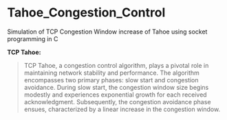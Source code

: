 # Tahoe_Congestion_Control
Simulation of TCP Congestion Window increase of Tahoe using socket programming in C

**TCP Tahoe:**
>   TCP Tahoe, a congestion control algorithm, plays a pivotal role in maintaining network stability and performance.
> The algorithm encompasses two primary phases: slow start and congestion avoidance.
> During slow start, the congestion window size begins modestly and experiences exponential growth for each received acknowledgment.
> Subsequently, the congestion avoidance phase ensues, characterized by a linear increase in the congestion window.

